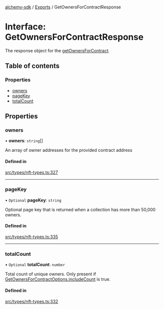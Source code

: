 [alchemy-sdk](../README.md) / [Exports](../modules.md) / GetOwnersForContractResponse

# Interface: GetOwnersForContractResponse

The response object for the [getOwnersForContract](../classes/NftNamespace.md#getownersforcontract).

## Table of contents

### Properties

- [owners](GetOwnersForContractResponse.md#owners)
- [pageKey](GetOwnersForContractResponse.md#pagekey)
- [totalCount](GetOwnersForContractResponse.md#totalcount)

## Properties

### owners

• **owners**: `string`[]

An array of owner addresses for the provided contract address

#### Defined in

[src/types/nft-types.ts:327](https://github.com/alchemyplatform/alchemy-sdk-js/blob/89d639ce/src/types/nft-types.ts#L327)

___

### pageKey

• `Optional` **pageKey**: `string`

Optional page key that is returned when a collection has more than 50,000 owners.

#### Defined in

[src/types/nft-types.ts:335](https://github.com/alchemyplatform/alchemy-sdk-js/blob/89d639ce/src/types/nft-types.ts#L335)

___

### totalCount

• `Optional` **totalCount**: `number`

Total count of unique owners. Only present if
[GetOwnersForContractOptions.includeCount](GetOwnersForContractOptions.md#includecount) is true.

#### Defined in

[src/types/nft-types.ts:332](https://github.com/alchemyplatform/alchemy-sdk-js/blob/89d639ce/src/types/nft-types.ts#L332)
